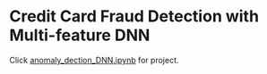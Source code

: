 # Credit Card Fraud Detection with Multi-feature DNN 
Click [anomaly_dection_DNN.ipynb](https://nbviewer.jupyter.org/github/ginochen/anomaly_detection_DNN/blob/master/anomaly_detection_DNN.ipynb) for project. 
